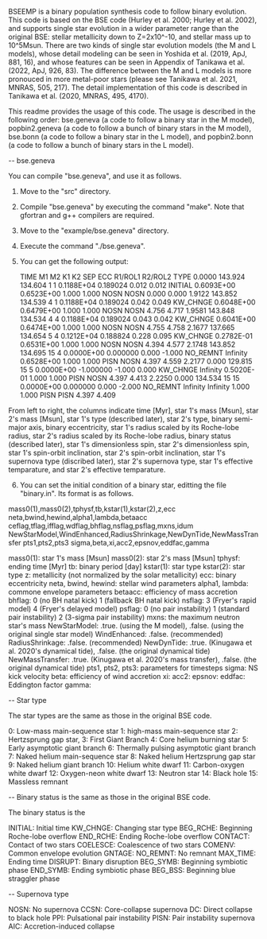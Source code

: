 BSEEMP is a binary population synthesis code to follow binary
evolution. This code is based on the BSE code (Hurley et al. 2000;
Hurley et al. 2002), and supports single star evolution in a wider
parameter range than the original BSE: stellar metallicity down to
Z=2x10^-10, and stellar mass up to 10^5Msun. There are two kinds of
single star evolution models (the M and L models), whose detail
modeling can be seen in Yoshida et al. (2019, ApJ, 881, 16), and whose
features can be seen in Appendix of Tanikawa et al. (2022, ApJ, 926,
83). The difference between the M and L models is more pronouced in
more metal-poor stars (please see Tanikawa et al. 2021, MNRAS, 505,
217). The detail implementation of this code is described in Tanikawa
et al. (2020, MNRAS, 495, 4170).

This readme provides the usage of this code. The usage is described in
the following order: bse.geneva (a code to follow a binary star in the
M model), popbin2.geneva (a code to follow a bunch of binary stars in
the M model), bse.bonn (a code to follow a binary star in the L
model), and popbin2.bonn (a code to follow a bunch of binary stars in
the L model).

-- bse.geneva

You can compile "bse.geneva", and use it as follows.

1. Move to the "src" directory.

2. Compile "bse.geneva" by executing the command "make". Note that
gfortran and g++ compilers are required.

3. Move to the "example/bse.geneva" directory.

4. Execute the command "./bse.geneva".

5. You can get the following output:

      TIME      M1       M2   K1 K2        SEP    ECC  R1/ROL1 R2/ROL2  TYPE
     0.0000   143.924   134.604  1  1   0.1188E+04     0.189024   0.012   0.012  INITIAL   0.6093E+00  0.6523E+00    1.000    1.000 NOSN NOSN     0.000     0.000 
     1.9122   143.852   134.539  4  1   0.1188E+04     0.189024   0.042   0.049  KW_CHNGE  0.6048E+00  0.6479E+00    1.000    1.000 NOSN NOSN     4.756     4.717 
     1.9581   143.848   134.534  4  4   0.1188E+04     0.189024   0.043   0.042  KW_CHNGE  0.6041E+00  0.6474E+00    1.000    1.000 NOSN NOSN     4.755     4.758
     2.1677   137.665   134.654  5  4   0.1212E+04     0.188824   0.228   0.095  KW_CHNGE  0.2782E-01  0.6531E+00    1.000    1.000 NOSN NOSN     4.394     4.577
     2.1748   143.852   134.695 15  4   0.0000E+00     0.000000   0.000  -1.000  NO_REMNT    Infinity  0.6528E+00    1.000    1.000 PISN NOSN     4.397     4.559
     2.2177     0.000   129.815 15  5   0.0000E+00    -1.000000  -1.000   0.000  KW_CHNGE    Infinity  0.5020E-01    1.000    1.000 PISN NOSN     4.397     4.413
     2.2250     0.000   134.534 15 15   0.0000E+00     0.000000   0.000  -2.000  NO_REMNT    Infinity    Infinity    1.000    1.000 PISN PISN     4.397     4.409

From left to right, the columns indicate time [Myr], star 1's mass
[Msun], star 2's mass [Msun], star 1's type (described later), star
2's type, binary semi-major axis, binary eccentricity, star 1's radius
scaled by its Roche-lobe radius, star 2's radius scaled by its
Roche-lobe radius, binary status (described later), star 1's
dimensionless spin, star 2's dimensionless spin, star 1's spin-orbit
inclination, star 2's spin-orbit inclination, star 1's supernova type
(discribed later), star 2's supernova type, star 1's effective
temparature, and star 2's effective temparature.

6. You can set the initial condition of a binary star, editting the
file "binary.in". Its format is as follows.

mass0(1),mass0(2),tphysf,tb,kstar(1),kstar(2),z,ecc 
neta,bwind,hewind,alpha1,lambda,betaacc 
ceflag,tflag,ifflag,wdflag,bhflag,nsflag,psflag,mxns,idum 
NewStarModel,WindEnhanced,RadiusShrinkage,NewDynTide,NewMassTransfer
pts1,pts2,pts3
sigma,beta,xi,acc2,epsnov,eddfac,gamma

mass0(1): star 1's mass [Msun]
mass0(2): star 2's mass [Msun]
tphysf: ending time [Myr]
tb: binary period [day]
kstar(1): star type
kstar(2): star type
z: metallicity (not normalized by the solar metallicity)
ecc: binary eccentricity
neta, bwind, hewind: stellar wind parameters
alpha1, lambda: commone envelope parameters
betaacc: efficiency of mass accretion
bhflag: 0 (no BH natal kick) 1 (fallback BH natal kick)
nsflag: 3 (Fryer's rapid model) 4 (Fryer's delayed model)
psflag: 0 (no pair instability) 1 (standard pair instability) 2 (3-sigma pair instability)
mxns: the maximum neutron star's mass
NewStarModel: .true. (using the M model), .false. (using the original single star model)
WindEnhanced: .false. (recommended)
RadiusShrinkage: .false. (recommended)
NewDynTide: .true. (Kinugawa et al. 2020's dynamical tide), .false. (the original dynamical tide)
NewMassTransfer: .true. (Kinugawa et al. 2020's mass transfer), .false. (the original dynamical tide)
pts1, pts2, pts3: parameters for timesteps
sigma: NS kick velocity
beta: efficiency of wind accretion
xi:
acc2:
epsnov:
eddfac: Eddington factor
gamma:

-- Star type

The star types are the same as those in the original BSE code.

0: Low-mass main-sequence star
1: high-mass main-sequence star
2: Hertzsprung gap star,
3: First Giant Branch
4: Core helium burning star
5: Early asymptotic giant branch
6: Thermally pulsing asymptotic giant branch
7: Naked helium main-sequence star
8: Naked helium Hertzsprung gap star
9: Naked helium giant branch
10: Helium white dwarf
11: Carbon-oxygen white dwarf
12: Oxygen-neon white dwarf
13: Neutron star
14: Black hole
15: Massless remnant

-- Binary status is the same as those in the original BSE code.

The binary status is the 

INITIAL: Initial time
KW_CHNGE: Changing star type
BEG_RCHE: Beginning Roche-lobe overflow
END_RCHE: Ending Roche-lobe overflow
CONTACT: Contact of two stars
COELESCE: Coalescence of two stars
COMENV: Common envelope evolution
GNTAGE: 
NO_REMNT: No remnant
MAX_TIME: Ending time
DISRUPT: Binary disruption
BEG_SYMB: Beginning symbiotic phase
END_SYMB: Ending symbiotic phase
BEG_BSS: Beginning blue straggler phase

-- Supernova type

NOSN: No supernova
CCSN: Core-collapse supernova
DC: Direct collapse to black hole
PPI: Pulsational pair instability
PISN: Pair instability supernova
AIC: Accretion-induced collapse
